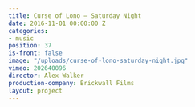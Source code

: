 ```yaml
---
title: Curse of Lono — Saturday Night
date: 2016-11-01 00:00:00 Z
categories:
- music
position: 37
is-front: false
image: "/uploads/curse-of-lono-saturday-night.jpg"
vimeo: 202640096
director: Alex Walker
production-company: Brickwall Films
layout: project
---
```


